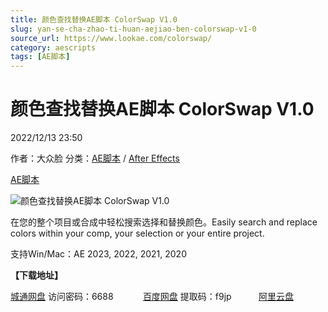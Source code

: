 ```yaml
---
title: 颜色查找替换AE脚本 ColorSwap V1.0
slug: yan-se-cha-zhao-ti-huan-aejiao-ben-colorswap-v1-0
source_url: https://www.lookae.com/colorswap/
category: aescripts
tags: [AE脚本]
---
```

# 颜色查找替换AE脚本 ColorSwap V1.0

2022/12/13 23:50

作者：大众脸
分类：[AE脚本](https://www.lookae.com/after-effects/aescripts/) / [After Effects](https://www.lookae.com/after-effects/)

[AE脚本](https://www.lookae.com/tag/ae%e8%84%9a%e6%9c%ac/)

![颜色查找替换AE脚本 ColorSwap V1.0](https://www.lookae.com/wp-content/uploads/2022/12/ColorSwap.jpg "颜色查找替换AE脚本 ColorSwap V1.0-LookAE.com")

在您的整个项目或合成中轻松搜索选择和替换颜色。Easily search and replace colors within your comp, your selection or your entire project.

支持Win/Mac：AE 2023, 2022, 2021, 2020

**【下载地址】**

[城通网盘](https://url70.ctfile.com/f/2827370-747082811-75eb3d?p=4431) 访问密码：6688            [百度网盘](https://pan.baidu.com/s/1hpYoDTmp50t5fH4MJBF7sw?pwd=f9jp) 提取码：f9jp           [阿里云盘](https://www.aliyundrive.com/s/NWYKSwYxR7Q)
